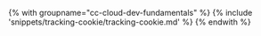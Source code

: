 {% with groupname="cc-cloud-dev-fundamentals" %}
   {% include 'snippets/tracking-cookie/tracking-cookie.md' %}
{% endwith %}
